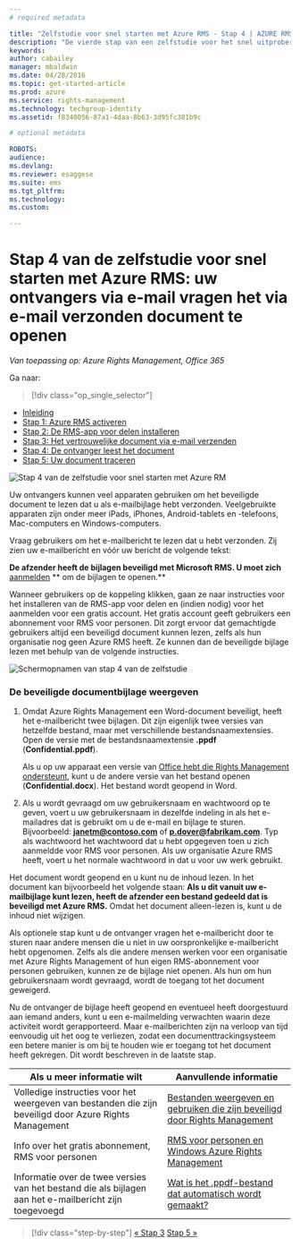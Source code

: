 ```yaml
---
# required metadata

title: "Zelfstudie voor snel starten met Azure RMS - Stap 4 | AZURE RMS"
description: "De vierde stap van een zelfstudie voor het snel uitproberen van Microsoft Azure Rights Management voor uw organisatie met slechts 5 stappen die u in minder dan 15 minuten kunt uitvoeren."
keywords:
author: cabailey
manager: mbaldwin
ms.date: 04/28/2016
ms.topic: get-started-article
ms.prod: azure
ms.service: rights-management
ms.technology: techgroup-identity
ms.assetid: f8340056-87a1-4daa-8b63-3d95fc381b9c

# optional metadata

ROBOTS:
audience:
ms.devlang:
ms.reviewer: esaggese
ms.suite: ems
ms.tgt_pltfrm:
ms.technology:
ms.custom:

---
```



# Stap 4 van de zelfstudie voor snel starten met Azure RMS: uw ontvangers via e-mail vragen het via e-mail verzonden document te openen

*Van toepassing op: Azure Rights Management, Office 365*


Ga naar: 
> [!div class="op_single_selector"]
- [Inleiding](quick-start-tutorial.md)
- [Stap 1: Azure RMS activeren](tutorial-step1.md)
- [Stap 2: De RMS-app voor delen installeren](tutorial-step2.md)
- [Stap 3: Het vertrouwelijke document via e-mail verzenden](tutorial-step3.md)
- [Stap 4: De ontvanger leest het document](tutorial-step4.md)
- [Stap 5: Uw document traceren](tutorial-step5.md)


![Stap 4 van de zelfstudie voor snel starten met Azure RM](../media/AzRMS_QuickStartSteps4.PNG)

Uw ontvangers kunnen veel apparaten gebruiken om het beveiligde document te lezen dat u als e-mailbijlage hebt verzonden. Veelgebruikte apparaten zijn onder meer iPads, iPhones, Android-tablets en -telefoons, Mac-computers en Windows-computers.

Vraag gebruikers om het e-mailbericht te lezen dat u hebt verzonden. Zij zien uw e-mailbericht en vóór uw bericht de volgende tekst:

**De afzender heeft de bijlagen beveiligd met Microsoft RMS. U moet zich** [aanmelden](http://aka.ms/rms)
      ** om de bijlagen te openen.**

Wanneer gebruikers op de koppeling klikken, gaan ze naar instructies voor het installeren van de RMS-app voor delen en (indien nodig) voor het aanmelden voor een gratis account. Het gratis account geeft gebruikers een abonnement voor RMS voor personen. Dit zorgt ervoor dat gemachtigde gebruikers altijd een beveiligd document kunnen lezen, zelfs als hun organisatie nog geen Azure RMS heeft. Ze kunnen dan de beveiligde bijlage lezen met behulp van de volgende instructies.

![Schermopnamen van stap 4 van de zelfstudie](../media/AzRMS_Tutorial_4_Screenshots.png)

### De beveiligde documentbijlage weergeven

1.  Omdat Azure Rights Management een Word-document beveiligt, heeft het e-mailbericht twee bijlagen. Dit zijn eigenlijk twee versies van hetzelfde bestand, maar met verschillende bestandsnaamextensies. Open de versie met de bestandsnaamextensie **.ppdf** (**Confidential.ppdf**).

    Als u op uw apparaat een versie van [Office hebt die Rights Management ondersteunt](https://technet.microsoft.com/library/dn655136.aspx), kunt u de andere versie van het bestand openen (**Confidential.docx**). Het bestand wordt geopend in Word.

2.  Als u wordt gevraagd om uw gebruikersnaam en wachtwoord op te geven, voert u uw gebruikersnaam in dezelfde indeling in als het e-mailadres dat is gebruikt om u de e-mail en bijlage te sturen. Bijvoorbeeld: **janetm@contoso.com** of **p.dover@fabrikam.com**. Typ als wachtwoord het wachtwoord dat u hebt opgegeven toen u zich aanmeldde voor RMS voor personen. Als uw organisatie Azure RMS heeft, voert u het normale wachtwoord in dat u voor uw werk gebruikt.

Het document wordt geopend en u kunt nu de inhoud lezen. In het document kan bijvoorbeeld het volgende staan: **Als u dit vanuit uw e-mailbijlage kunt lezen, heeft de afzender een bestand gedeeld dat is beveiligd met Azure RMS.** Omdat het document alleen-lezen is, kunt u de inhoud niet wijzigen.

Als optionele stap kunt u de ontvanger vragen het e-mailbericht door te sturen naar andere mensen die u niet in uw oorspronkelijke e-mailbericht hebt opgenomen. Zelfs als die andere mensen werken voor een organisatie met Azure Rights Management of hun eigen RMS-abonnement voor personen gebruiken, kunnen ze de bijlage niet openen. Als hun om hun gebruikersnaam wordt gevraagd, wordt de toegang tot het document geweigerd.

Nu de ontvanger de bijlage heeft geopend en eventueel heeft doorgestuurd aan iemand anders, kunt u een e-mailmelding verwachten waarin deze activiteit wordt gerapporteerd. Maar e-mailberichten zijn na verloop van tijd eenvoudig uit het oog te verliezen, zodat een documenttrackingsysteem een betere manier is om bij te houden wie er toegang tot het document heeft gekregen. Dit wordt beschreven in de laatste stap.

|Als u meer informatie wilt|Aanvullende informatie|
|--------------------------------|--------------------------|
|Volledige instructies voor het weergeven van bestanden die zijn beveiligd door Azure Rights Management|[Bestanden weergeven en gebruiken die zijn beveiligd door Rights Management](../rms-client/sharing-app-view-use-files.md)|
|Info over het gratis abonnement, RMS voor personen|[RMS voor personen en Windows Azure Rights Management](../understand-explore/rms-for-individuals.md)|
|Informatie over de twee versies van het bestand die als bijlagen aan het e-mailbericht zijn toegevoegd|[Wat is het .ppdf-bestand dat automatisch wordt gemaakt?](../rms-client/sharing-app-dialog-box.md#what-s-the-ppdf-file-that-s-automatically-created-)|


>[!div class="step-by-step"] [« Stap 3](tutorial-step3.md)
[Stap 5 »](tutorial-step5.md)

<!--HONumber=May16_HO2-->


